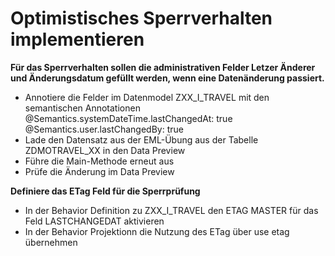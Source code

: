 # Optimistisches Sperrverhalten implementieren

**Für das Sperrverhalten sollen die administrativen Felder Letzer Änderer und Änderungsdatum gefüllt werden,
wenn eine Datenänderung passiert.**<br>
- Annotiere die Felder im Datenmodel ZXX_I_TRAVEL mit den semantischen Annotationen
    @Semantics.systemDateTime.lastChangedAt: true
    @Semantics.user.lastChangedBy: true
- Lade den Datensatz aus der EML-Übung aus der Tabelle ZDMOTRAVEL_XX in den Data Preview
- Führe die Main-Methode erneut aus
- Prüfe die Änderung im Data Preview

**Definiere das ETag Feld für die Sperrprüfung**
- In der Behavior Definition zu ZXX_I_TRAVEL den ETAG MASTER für das Feld LASTCHANGEDAT aktivieren
- In der Behavior Projektionn die Nutzung des ETag über use etag übernehmen
  

